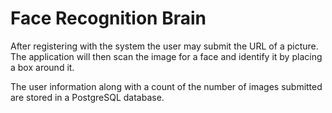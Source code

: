 # Face Recognition Brain

After registering with the system the user may submit the URL of a picture. The application will then scan the image for a face and identify it by placing a box around it.

The user information along with a count of the number of images submitted are stored in a PostgreSQL database.
